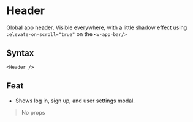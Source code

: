 # Header

Global app header. Visible everywhere, with a little shadow effect using `:elevate-on-scroll="true"` on the `<v-app-bar/>`

## Syntax

```vue
<Header />
```

## Feat

- Shows log in, sign up, and user settings modal.

> No props
